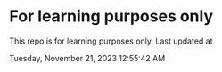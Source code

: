 # For learning purposes only
This repo is for learning purposes only.
Last updated at

Tuesday, November 21, 2023 12:55:42 AM


